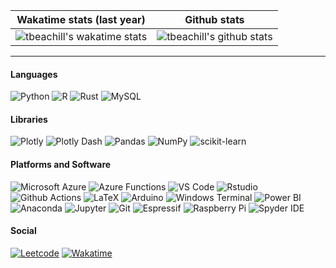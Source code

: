 |Wakatime stats (last year) | Github stats|
|---|---|
|![tbeachill's wakatime stats](https://github-readme-stats.vercel.app/api/wakatime?username=tbeachill&layout=compact&theme=github_dark&hide_title=true&langs_count=8&hide=other&range=last_year)|![tbeachill's github stats](https://github-readme-stats.vercel.app/api?username=tbeachill&theme=github_dark&hide_title=true&count_private=true)|
---

#### Languages
![Python](https://img.shields.io/badge/-Python-3572A5?logo=python&logoColor=white&style=flat-square)
![R](https://img.shields.io/badge/-R-198CE7?logo=R&logoColor=white&style=flat-square)
![Rust](https://img.shields.io/badge/-Rust-dea584?logo=rust&logoColor=black&style=flat-square)
![MySQL](https://img.shields.io/badge/-MySQL-e38c00?logo=mysql&logoColor=white&style=flat-square)

#### Libraries
![Plotly](https://img.shields.io/badge/-Plotly-20293d?logo=plotly&logoColor=white&style=flat-square)
![Plotly Dash](https://img.shields.io/badge/-Plotly%20Dash-3F4F75?logo=plotly&logoColor=white&style=flat-square)
![Pandas](https://img.shields.io/badge/-Pandas-150458?logo=pandas&logoColor=white&style=flat-square)
![NumPy](https://img.shields.io/badge/-NumPy-013243?logo=numpy&logoColor=white&style=flat-square)
![scikit-learn](https://img.shields.io/badge/-scikit%20learn-F7931E?logo=scikitlearn&logoColor=white&style=flat-square)

#### Platforms and Software
![Microsoft Azure](https://img.shields.io/badge/-Microsoft%20Azure-0078D4?logo=microsoftazure&logoColor=white&style=flat-square)
![Azure Functions](https://img.shields.io/badge/-Azure%20Functions-0062AD?logo=azurefunctions&logoColor=white&style=flat-square)
![VS Code](https://img.shields.io/badge/-VS%20Code-007ACC?logo=visualstudiocode&logoColor=white&style=flat-square)
![Rstudio](https://img.shields.io/badge/-RStudio-75AADB?logo=rstudio&logoColor=white&style=flat-square)
![Github Actions](https://img.shields.io/badge/-Github%20Actions-2088FF?logo=githubactions&logoColor=white&style=flat-square)
![LaTeX](https://img.shields.io/badge/-LaTeX-008080?logo=latex&logoColor=white&style=flat-square)
![Arduino](https://img.shields.io/badge/-Arduino-00979D?logo=arduino&logoColor=white&style=flat-square)
![Windows Terminal](https://img.shields.io/badge/-Windows%20Terminal-4D4D4D?logo=windowsterminal&logoColor=white&style=flat-square)
![Power BI](https://img.shields.io/badge/-Power%20BI-F2C811?logo=powerbi&logoColor=1F2022&style=flat-square)
![Anaconda](https://img.shields.io/badge/-Anaconda-44A833?logo=anaconda&logoColor=white&style=flat-square)
![Jupyter](https://img.shields.io/badge/-Jupyter-F37626?logo=jupyter&logoColor=white&style=flat-square)
![Git](https://img.shields.io/badge/-Git-F05032?logo=git&logoColor=white&style=flat-square)
![Espressif](https://img.shields.io/badge/-Espressif-E7352C?logo=espressif&logoColor=white&style=flat-square)
![Raspberry Pi](https://img.shields.io/badge/-Raspberry%20Pi-A22846?logo=raspberrypi&logoColor=white&style=flat-square)
![Spyder IDE](https://img.shields.io/badge/-Spyder%20IDE-FF0000?logo=spyderide&logoColor=white&style=flat-square)

#### Social
[![Leetcode](https://img.shields.io/badge/-LeetCode-FFA116?logo=leetcode&logoColor=white&style=flat-square)](https://leetcode.com/tbeachill/)
[![Wakatime](https://img.shields.io/badge/-Wakatime-000000?logo=wakatime&logoColor=white&style=flat-square)](https://wakatime.com/@tbeachill)
<!---
![Matrix](https://img.shields.io/badge/-Matrix-000000?logo=matrix&logoColor=white&style=flat-square)
<>![Stack Overflow](https://img.shields.io/badge/-Stack%20Overflow-F58025?logo=stackoverflow&logoColor=white&style=flat-square)
---!>
